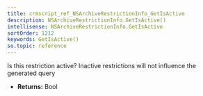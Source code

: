 ```yaml
---
title: crmscript_ref_NSArchiveRestrictionInfo_GetIsActive
description: NSArchiveRestrictionInfo.GetIsActive()
intellisense: NSArchiveRestrictionInfo.GetIsActive
sortOrder: 1212
keywords: GetIsActive()
so.topic: reference
---
```



Is this restriction active?  Inactive restrictions will not influence the generated query



* **Returns:** Bool


